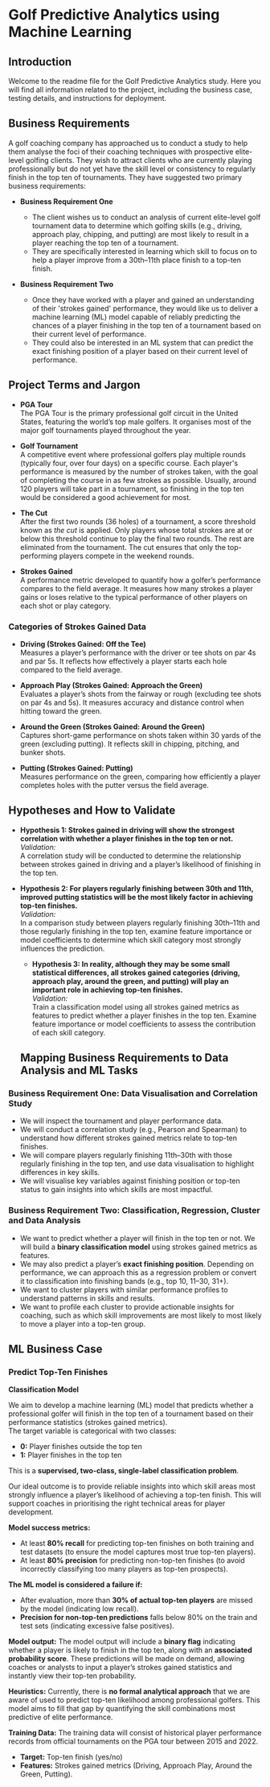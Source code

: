 # Golf Predictive Analytics using Machine Learning

## Introduction

Welcome to the readme file for the Golf Predictive Analytics study. Here you will find all information related to the project, including the business case, testing details, and instructions for deployment.

## 

## Business Requirements

A golf coaching company has approached us to conduct a study to help them analyse the foci of their coaching techniques with prospective elite-level golfing clients. They wish to attract clients who are currently playing professionally but do not yet have the skill level or consistency to regularly finish in the top ten of tournaments. They have suggested two primary business requirements:

- **Business Requirement One**
  - The client wishes us to conduct an analysis of current elite-level golf tournament data to determine which golfing skills (e.g., driving, approach play, chipping, and putting) are most likely to result in a player reaching the top ten of a tournament. 
  - They are specifically interested in learning which skill to focus on to help a player improve from a 30th–11th place finish to a top-ten finish.

- **Business Requirement Two**
  - Once they have worked with a player and gained an understanding of their 'strokes gained' performance, they would like us to deliver a machine learning (ML) model capable of reliably predicting the chances of a player finishing in the top ten of a tournament based on their current level of performance.
  - They could also be interested in an ML system that can predict the exact finishing position of a player based on their current level of performance.

## Project Terms and Jargon

- **PGA Tour**  
  The PGA Tour is the primary professional golf circuit in the United States, featuring the world’s top male golfers. It organises most of the major golf tournaments played throughout the year.

- **Golf Tournament**  
  A competitive event where professional golfers play multiple rounds (typically four, over four days) on a specific course. Each player's performance is measured by the number of strokes taken, with the goal of completing the course in as few strokes as possible. Usually, around 120 players will take part in a tournament, so finishing in the top ten would be considered a good achievement for most.

- **The Cut**  
  After the first two rounds (36 holes) of a tournament, a score threshold known as *the cut* is applied. Only players whose total strokes are at or below this threshold continue to play the final two rounds. The rest are eliminated from the tournament. The cut ensures that only the top-performing players compete in the weekend rounds.

- **Strokes Gained**  
  A performance metric developed to quantify how a golfer’s performance compares to the field average. It measures how many strokes a player gains or loses relative to the typical performance of other players on each shot or play category.

### Categories of Strokes Gained Data

- **Driving (Strokes Gained: Off the Tee)**  
  Measures a player’s performance with the driver or tee shots on par 4s and par 5s. It reflects how effectively a player starts each hole compared to the field average.

- **Approach Play (Strokes Gained: Approach the Green)**  
  Evaluates a player’s shots from the fairway or rough (excluding tee shots on par 4s and 5s). It measures accuracy and distance control when hitting toward the green.

- **Around the Green (Strokes Gained: Around the Green)**  
  Captures short-game performance on shots taken within 30 yards of the green (excluding putting). It reflects skill in chipping, pitching, and bunker shots.

- **Putting (Strokes Gained: Putting)**  
  Measures performance on the green, comparing how efficiently a player completes holes with the putter versus the field average.

  
## Hypotheses and How to Validate

- **Hypothesis 1: Strokes gained in driving will show the strongest correlation with whether a player finishes in the top ten or not.**  
  *Validation:*  
  A correlation study will be conducted to determine the relationship between strokes gained in driving and a player’s likelihood of finishing in the top ten.

- **Hypothesis 2: For players regularly finishing between 30th and 11th, improved putting statistics will be the most likely factor in achieving top-ten finishes.**  
  *Validation:*  
  In a comparison study between players regularly finishing 30th–11th and those regularly finishing in the top ten, examine feature importance or model coefficients to determine which skill category most strongly influences the prediction.

  - **Hypothesis 3: In reality, although they may be some small statistical differences, all strokes gained categories (driving, approach play, around the green, and putting) will play an important role in achieving top-ten finishes.**  
  *Validation:*  
  Train a classification model using all strokes gained metrics as features to predict whether a player finishes in the top ten. Examine feature importance or model coefficients to assess the contribution of each skill category.

  ## Mapping Business Requirements to Data Analysis and ML Tasks

### Business Requirement One: Data Visualisation and Correlation Study

- We will inspect the tournament and player performance data.  
- We will conduct a correlation study (e.g., Pearson and Spearman) to understand how different strokes gained metrics relate to top-ten finishes.  
- We will compare players regularly finishing 11th–30th with those regularly finishing in the top ten, and use data visualisation to highlight differences in key skills.  
- We will visualise key variables against finishing position or top-ten status to gain insights into which skills are most impactful.

### Business Requirement Two: Classification, Regression, Cluster and Data Analysis

- We want to predict whether a player will finish in the top ten or not. We will build a **binary classification model** using strokes gained metrics as features.  
- We may also predict a player’s **exact finishing position**. Depending on performance, we can approach this as a regression problem or convert it to classification into finishing bands (e.g., top 10, 11–30, 31+).  
- We want to cluster players with similar performance profiles to understand patterns in skills and results.  
- We want to profile each cluster to provide actionable insights for coaching, such as which skill improvements are most likely to most likely to move a player into a top-ten group.

## ML Business Case

### Predict Top-Ten Finishes
**Classification Model**

We aim to develop a machine learning (ML) model that predicts whether a professional golfer will finish in the top ten of a tournament based on their performance statistics (strokes gained metrics).  
The target variable is categorical with two classes:
- **0:** Player finishes outside the top ten  
- **1:** Player finishes in the top ten  

This is a **supervised, two-class, single-label classification problem**.

Our ideal outcome is to provide reliable insights into which skill areas most strongly influence a player’s likelihood of achieving a top-ten finish. This will support coaches in prioritising the right technical areas for player development.

**Model success metrics:**
- At least **80% recall** for predicting top-ten finishes on both training and test datasets (to ensure the model captures most true top-ten players).  
- At least **80% precision** for predicting non-top-ten finishes (to avoid incorrectly classifying too many players as top-ten prospects).

**The ML model is considered a failure if:**
- After evaluation, more than **30% of actual top-ten players** are missed by the model (indicating low recall).  
- **Precision for non-top-ten predictions** falls below 80% on the train and test sets (indicating excessive false positives).  

**Model output:**
The model output will include a **binary flag** indicating whether a player is likely to finish in the top ten, along with an **associated probability score**.
These predictions will be made on demand, allowing coaches or analysts to input a player’s strokes gained statistics and instantly view their top-ten probability.

**Heuristics:**
Currently, there is **no formal analytical approach** that we are aware of used to predict top-ten likelihood among professional golfers. This model aims to fill that gap by quantifying the skill combinations most predictive of elite performance.

**Training Data:**
The training data will consist of historical player performance records from official tournaments on the PGA tour between 2015 and 2022. 
- **Target:** Top-ten finish (yes/no)  
- **Features:** Strokes gained metrics (Driving, Approach Play, Around the Green, Putting).









